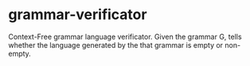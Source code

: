 # grammar-verificator
Context-Free grammar language verificator. Given the grammar G, tells whether the language generated by the that grammar is empty or non-empty.
